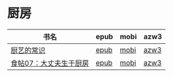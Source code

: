 # 厨房

| 书名 | epub | mobi | azw3 |
| --- | --- | --- | --- |
| [厨艺的常识](http://ct.dalanmei.com/f/31084289-572129060-ea44b1) | [epub](http://ct.dalanmei.com/f/31084289-572129060-ea44b1) | [mobi](http://ct.dalanmei.com/f/31084289-571627073-d66e5b) | [azw3](http://ct.dalanmei.com/f/31084289-572189024-44c366) |
| [食帖07：大丈夫生于厨房](http://ct.dalanmei.com/f/31084289-571821931-c1c83c) | [epub](http://ct.dalanmei.com/f/31084289-571821931-c1c83c) | [mobi](http://ct.dalanmei.com/f/31084289-571548947-670aa7) | [azw3](http://ct.dalanmei.com/f/31084289-572199563-7ad023) |
